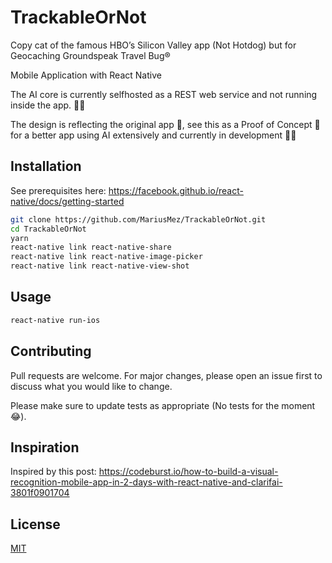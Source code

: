 # TrackableOrNot

Copy cat of the famous HBO’s Silicon Valley app (Not Hotdog) but for Geocaching Groundspeak Travel Bug®

Mobile Application with React Native

The AI core is currently selfhosted as a REST web service and not running inside the app. 🤖🧠

The design is reflecting the original app 🙈, see this as a Proof of Concept 🤡 for a better app using AI extensively and currently in development 👨‍💻


## Installation

See prerequisites here: https://facebook.github.io/react-native/docs/getting-started

```bash
git clone https://github.com/MariusMez/TrackableOrNot.git
cd TrackableOrNot
yarn
react-native link react-native-share
react-native link react-native-image-picker
react-native link react-native-view-shot
```

## Usage

```bash
react-native run-ios
```

## Contributing
Pull requests are welcome. For major changes, please open an issue first to discuss what you would like to change.

Please make sure to update tests as appropriate (No tests for the moment 😂).

## Inspiration
Inspired by this post: https://codeburst.io/how-to-build-a-visual-recognition-mobile-app-in-2-days-with-react-native-and-clarifai-3801f0901704

## License
[MIT](https://choosealicense.com/licenses/mit/)